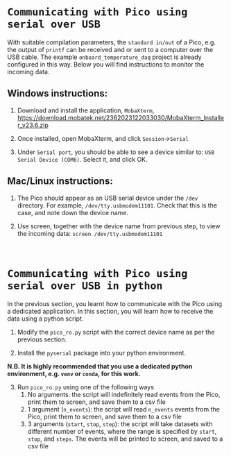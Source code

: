 # `Communicating with Pico using serial over USB`

With suitable compilation parameters, the `standard in/out` of a Pico, e.g. the output of `printf` can be received and or sent to a computer over the USB cable. The example `onboard_temperature_daq` project is already configured in this way. Below you will find instructions to monitor the incoming data.

## Windows instructions:

1. Download and install the application, `MobaXterm`, https://download.mobatek.net/2362023122033030/MobaXterm_Installer_v23.6.zip 

2. Once installed, open MobaXterm, and click `Session`->`Serial`

3. Under `Serial port`, you should be able to see a device similar to: `USB Serial Device (COM6)`. Select it, and click OK.

## Mac/Linux instructions:

1. The Pico should appear as an USB serial device under the `/dev` directory. For example, `/dev/tty.usbmodem11101`. Check that this is the case, and note down the device name.

2. Use screen, together with the device name from previous step, to view the incoming data: `screen /dev/tty.usbmodem11101`

<br>

# `Communicating with Pico using serial over USB in python`

In the previous section, you learnt how to communicate with the Pico using a dedicated application. In this section, you will learn how to receive the data using a python script.

1. Modify the `pico_ro.py` script with the correct device name as per the previous section.

2. Install the `pyserial` package into your python environment.

**N.B. It is highly recommended that you use a dedicated python environment, e.g. `venv` or `conda`, for this work.**


3. Run `pico_ro.py` using one of the following ways
    1. No arguments: the script will indefinitely read events from the Pico, print them to screen, and save them to a csv file
    2. 1 argument (`n_events`): the script will read `n_events` events from the Pico, print them to screen, and save them to a csv file
    3. 3 arguments (`start`, `stop`, `step`): the script will take datasets with different number of events, where the range is specified by `start`, `stop`, and `steps`. The events will be printed to screen, and saved to a csv file